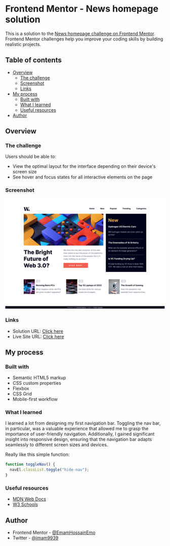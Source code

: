 # Frontend Mentor - News homepage solution

This is a solution to the [News homepage challenge on Frontend Mentor](https://www.frontendmentor.io/challenges/news-homepage-H6SWTa1MFl). Frontend Mentor challenges help you improve your coding skills by building realistic projects.

## Table of contents

- [Overview](#overview)
  - [The challenge](#the-challenge)
  - [Screenshot](#screenshot)
  - [Links](#links)
- [My process](#my-process)
  - [Built with](#built-with)
  - [What I learned](#what-i-learned)
  - [Useful resources](#useful-resources)
- [Author](#author)

## Overview

### The challenge

Users should be able to:

- View the optimal layout for the interface depending on their device's screen size
- See hover and focus states for all interactive elements on the page

### Screenshot

![Final solution](./screenshot.jpg)

### Links

- Solution URL: [Click here](https://www.frontendmentor.io/solutions/newshomepage-Fzw988FEZV)
- Live Site URL: [Click here](https://emamhossainemo.github.io/news-homepage-frontend-mentor-challenge)

## My process

### Built with

- Semantic HTML5 markup
- CSS custom properties
- Flexbox
- CSS Grid
- Mobile-first workflow

### What I learned

I learned a lot from designing my first navigation bar. Toggling the nav bar, in particular, was a valuable experience that allowed me to grasp the importance of user-friendly navigation. Additionally, I gained significant insight into responsive design, ensuring that the navigation bar adapts seamlessly to different screen sizes and devices.

Really like this simple function:

```js
function toggleNav() {
  navEl.classList.toggle("hide-nav");
}
```

### Useful resources

- [MDN Web Docs](https://developer.mozilla.org/en-US)
- [W3 Schools](https://www.w3schools.com)

## Author

- Frontend Mentor - [@EmamHossainEmo](https://www.frontendmentor.io/profile/EmamHossainEmo)
- Twitter - [@imam9939](https://twitter.com/imam9939)
